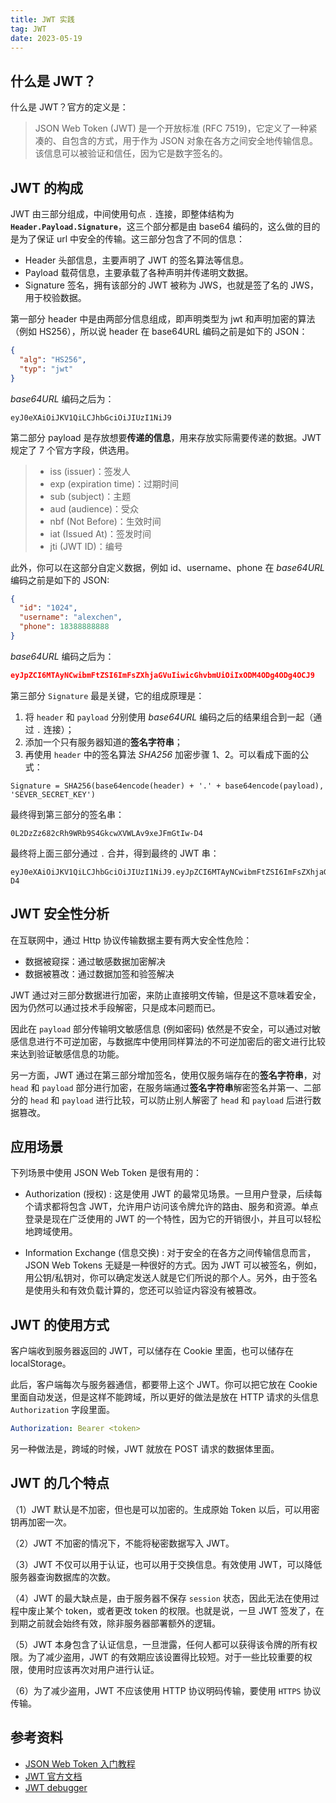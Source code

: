 ```yaml
---
title: JWT 实践
tag: JWT
date: 2023-05-19
---
```


## 什么是 JWT？

什么是 JWT？官方的定义是：

> JSON Web Token (JWT) 是一个开放标准 (RFC 7519)，它定义了一种紧凑的、自包含的方式，用于作为 JSON 对象在各方之间安全地传输信息。该信息可以被验证和信任，因为它是数字签名的。

## JWT 的构成

JWT 由三部分组成，中间使用句点 `.` 连接，即整体结构为 **`Header.Payload.Signature`**，这三个部分都是由 base64 编码的，这么做的目的是为了保证 url 中安全的传输。这三部分包含了不同的信息：

- Header 头部信息，主要声明了 JWT 的签名算法等信息。
- Payload 载荷信息，主要承载了各种声明并传递明文数据。
- Signature 签名，拥有该部分的 JWT 被称为 JWS，也就是签了名的 JWS，用于校验数据。

第一部分 header 中是由两部分信息组成，即声明类型为 jwt 和声明加密的算法（例如 HS256），所以说 header 在 base64URL 编码之前是如下的 JSON：

```json
{
  "alg": "HS256",
  "typ": "jwt"
}
```

*base64URL* 编码之后为：

```
eyJ0eXAiOiJKV1QiLCJhbGciOiJIUzI1NiJ9
```

第二部分 payload 是存放想要**传递的信息**，用来存放实际需要传递的数据。JWT 规定了 7 个官方字段，供选用。

> - iss (issuer)：签发人
> - exp (expiration time)：过期时间
> - sub (subject)：主题
> - aud (audience)：受众
> - nbf (Not Before)：生效时间
> - iat (Issued At)：签发时间
> - jti (JWT ID)：编号


此外，你可以在这部分自定义数据，例如 id、username、phone 在 *base64URL* 编码之前是如下的 JSON:

```json
{
  "id": "1024",
  "username": "alexchen",
  "phone": 18388888888
}
```

*base64URL* 编码之后为：

```json
eyJpZCI6MTAyNCwibmFtZSI6ImFsZXhjaGVuIiwicGhvbmUiOiIxODM4ODg4ODg4OCJ9
```

第三部分 `Signature` 最是关键，它的组成原理是：
  1. 将 `header` 和 `payload` 分别使用 *base64URL* 编码之后的结果组合到一起（通过 `.` 连接）；
  2. 添加一个只有服务器知道的**签名字符串**；
  3. 再使用 `header` 中的签名算法 *SHA256* 加密步骤 1、2。可以看成下面的公式：

```
Signature = SHA256(base64encode(header) + '.' + base64encode(payload), 'SEVER_SECRET_KEY')
```

最终得到第三部分的签名串：

```
0L2DzZz682cRh9WRb9S4GkcwXVWLAv9xeJFmGtIw-D4
```

最终将上面三部分通过 `.` 合并，得到最终的 JWT 串：

```
eyJ0eXAiOiJKV1QiLCJhbGciOiJIUzI1NiJ9.eyJpZCI6MTAyNCwibmFtZSI6ImFsZXhjaGVuIiwicGhvbmUiOiIxODM4ODg4ODg4OCJ9.0L2DzZz682cRh9WRb9S4GkcwXVWLAv9xeJFmGtIw-D4
```

## JWT 安全性分析

在互联网中，通过 Http 协议传输数据主要有两大安全性危险：

- 数据被窥探：通过敏感数据加密解决
- 数据被篡改：通过数据加签和验签解决

JWT 通过对三部分数据进行加密，来防止直接明文传输，但是这不意味着安全，因为仍然可以通过技术手段解密，只是成本问题而已。

因此在 `payload` 部分传输明文敏感信息 (例如密码) 依然是不安全，可以通过对敏感信息进行不可逆加密，与数据库中使用同样算法的不可逆加密后的密文进行比较来达到验证敏感信息的功能。

另一方面，JWT 通过在第三部分增加签名，使用仅服务端存在的**签名字符串**，对 `head` 和 `payload` 部分进行加密，在服务端通过**签名字符串**解密签名并第一、二部分的 `head` 和 `payload` 进行比较，可以防止别人解密了 `head` 和 `payload` 后进行数据篡改。

## 应用场景

下列场景中使用 JSON Web Token 是很有用的：

- Authorization (授权) : 这是使用 JWT 的最常见场景。一旦用户登录，后续每个请求都将包含 JWT，允许用户访问该令牌允许的路由、服务和资源。单点登录是现在广泛使用的 JWT 的一个特性，因为它的开销很小，并且可以轻松地跨域使用。

- Information Exchange (信息交换) : 对于安全的在各方之间传输信息而言，JSON Web Tokens 无疑是一种很好的方式。因为 JWT 可以被签名，例如，用公钥/私钥对，你可以确定发送人就是它们所说的那个人。另外，由于签名是使用头和有效负载计算的，您还可以验证内容没有被篡改。

## JWT 的使用方式

客户端收到服务器返回的 JWT，可以储存在 Cookie 里面，也可以储存在 localStorage。

此后，客户端每次与服务器通信，都要带上这个 JWT。你可以把它放在 Cookie 里面自动发送，但是这样不能跨域，所以更好的做法是放在 HTTP 请求的头信息 `Authorization` 字段里面。

```yaml
Authorization: Bearer <token>
```

另一种做法是，跨域的时候，JWT 就放在 POST 请求的数据体里面。

## JWT 的几个特点

（1）JWT 默认是不加密，但也是可以加密的。生成原始 Token 以后，可以用密钥再加密一次。

（2）JWT 不加密的情况下，不能将秘密数据写入 JWT。

（3）JWT 不仅可以用于认证，也可以用于交换信息。有效使用 JWT，可以降低服务器查询数据库的次数。

（4）JWT 的最大缺点是，由于服务器不保存 `session` 状态，因此无法在使用过程中废止某个 token，或者更改 token 的权限。也就是说，一旦 JWT 签发了，在到期之前就会始终有效，除非服务器部署额外的逻辑。

（5）JWT 本身包含了认证信息，一旦泄露，任何人都可以获得该令牌的所有权限。为了减少盗用，JWT 的有效期应该设置得比较短。对于一些比较重要的权限，使用时应该再次对用户进行认证。

（6）为了减少盗用，JWT 不应该使用 HTTP 协议明码传输，要使用 `HTTPS` 协议传输。

## 参考资料

- [JSON Web Token 入门教程](http://www.ruanyifeng.com/blog/2018/07/json_web_token-tutorial.html)
- [JWT 官方文档](https://jwt.io/)
- [JWT debugger](https://jwt.io/#debugger-io)
